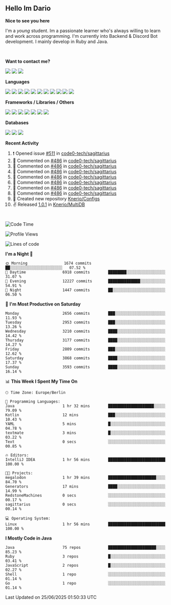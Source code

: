 <h2>Hello Im Dario</h2>

**Nice to see you here**

I'm a *young* student. Im a passionate learner who's always willing to learn and work across
programming. I'm currently into Backend & Discord Bot development. I mainly develop in Ruby and Java.

<br/>

**Want to contact me?**

<a href="https://github.com/knerio"><img src="https://img.shields.io/badge/-Github-blue?style=for-the-badge&logo=github&logoColor=white"/></a> <a href="https://discord.com/users/639416958923702292"><img src="https://img.shields.io/badge/-knerio-blue?style=for-the-badge&logo=discord&logoColor=white"/></a> <a href="https://twitch.tv/dopalos_"><img src="https://img.shields.io/badge/-twitch-blue?style=for-the-badge&logo=twitch&logoColor=white"/></a>

**Languages**

<img src="https://img.shields.io/badge/-Java-blue?style=for-the-badge&logo=java&logoColor=white"/> <img src="https://img.shields.io/badge/-Ruby-blue?style=for-the-badge&logo=Ruby&logoColor=white"/> <img src="https://img.shields.io/badge/-Git-blue?style=for-the-badge&logo=Git&logoColor=white"/> <img src="https://img.shields.io/badge/-HTML-blue?style=for-the-badge&logo=html5&logoColor=white"/> <img src="https://img.shields.io/badge/-CSS-blue?style=for-the-badge&logo=CSS3&logoColor=white"/> <img src="https://img.shields.io/badge/-Javascript-blue?style=for-the-badge&logo=javascript&logoColor=white"/> <img src="https://img.shields.io/badge/-Typescript-blue?style=for-the-badge&logo=TypeScript&logoColor=white"/> <img src="https://img.shields.io/badge/-Kotlin-blue?style=for-the-badge&logo=kotlin&logoColor=white"/> <img src="https://img.shields.io/badge/-SQL-blue?style=for-the-badge&logo=MYSQL&logoColor=white"/> <img src="https://img.shields.io/badge/-Markdown-blue?style=for-the-badge&logo=Markdown&logoColor=white"/> <img src="https://img.shields.io/badge/-JSON-blue?style=for-the-badge&logo=JSON&logoColor=white"/>
<br/>

 **Frameworks / Libraries / Others**

<img src="https://img.shields.io/badge/-Ruby_On_Rails-blue?style=for-the-badge&logo=ruby-on-rails&logoColor=white"/> <img src="https://img.shields.io/badge/-JDA-blue?style=for-the-badge&logo=JDA&logoColor=white"/> <img src="https://img.shields.io/badge/-Bootstrap-blue?style=for-the-badge&logo=Bootstrap&logoColor=white"/> <img src="https://img.shields.io/badge/-Node.JS-blue?style=for-the-badge&logo=node.js&logoColor=white"/> <img src="https://img.shields.io/badge/-React-blue?style=for-the-badge&logo=React&logoColor=white"/> <img src="https://img.shields.io/badge/-Express-blue?style=for-the-badge&logo=Express&logoColor=white"/> <img src="https://img.shields.io/badge/-Next.Js-blue?style=for-the-badge&logo=Next.Js&logoColor=white"/>

**Databases**

<img src="https://img.shields.io/badge/-MongoDB-blue?style=for-the-badge&logo=mongodb&logoColor=white"/> <img src="https://img.shields.io/badge/-MariaDB-blue?style=for-the-badge&logo=MariaDB&logoColor=white"/>
<img src="https://img.shields.io/badge/-PostgreSQL-blue?style=for-the-badge&logo=PostgreSQl&logoColor=white"/>

**Recent Activity**

<!--RECENT_ACTIVITY:start-->
1. ❗️ Opened issue [#511](https://github.com/code0-tech/sagittarius/issues/511) in [code0-tech/sagittarius](https://github.com/code0-tech/sagittarius)<br>
2. 💬 Commented on [#486](https://github.com/code0-tech/sagittarius/pull/486#discussion_r2131767662) in [code0-tech/sagittarius](https://github.com/code0-tech/sagittarius)<br>
3. 💬 Commented on [#486](https://github.com/code0-tech/sagittarius/pull/486#discussion_r2131765767) in [code0-tech/sagittarius](https://github.com/code0-tech/sagittarius)<br>
4. 💬 Commented on [#486](https://github.com/code0-tech/sagittarius/pull/486#discussion_r2131760768) in [code0-tech/sagittarius](https://github.com/code0-tech/sagittarius)<br>
5. 💬 Commented on [#486](https://github.com/code0-tech/sagittarius/pull/486#discussion_r2131758934) in [code0-tech/sagittarius](https://github.com/code0-tech/sagittarius)<br>
6. 💬 Commented on [#486](https://github.com/code0-tech/sagittarius/pull/486#discussion_r2131744500) in [code0-tech/sagittarius](https://github.com/code0-tech/sagittarius)<br>
7. 💬 Commented on [#486](https://github.com/code0-tech/sagittarius/pull/486#discussion_r2131732795) in [code0-tech/sagittarius](https://github.com/code0-tech/sagittarius)<br>
8. 💬 Commented on [#486](https://github.com/code0-tech/sagittarius/pull/486#discussion_r2131730763) in [code0-tech/sagittarius](https://github.com/code0-tech/sagittarius)<br>
9. 📔 Created new repository [Knerio/Configs](https://github.com/Knerio/Configs)<br>
10. ✌️ Released [1.0.1](https://github.com/Knerio/MultiDB/releases/tag/1.0.1) in [Knerio/MultiDB](https://github.com/Knerio/MultiDB)<br>
<!--RECENT_ACTIVITY:end-->
 
#

<!--START_SECTION:waka-->
![Code Time](http://img.shields.io/badge/Code%20Time-1%2C249%20hrs%2015%20mins-blue)

![Profile Views](http://img.shields.io/badge/Profile%20Views-0-blue)

![Lines of code](https://img.shields.io/badge/From%20Hello%20World%20I%27ve%20Written-1.6%20million%20lines%20of%20code-blue)

**I'm a Night 🦉** 

```text
🌞 Morning                1674 commits        ██░░░░░░░░░░░░░░░░░░░░░░░   07.52 % 
🌆 Daytime                6918 commits        ████████░░░░░░░░░░░░░░░░░   31.07 % 
🌃 Evening                12227 commits       ██████████████░░░░░░░░░░░   54.91 % 
🌙 Night                  1447 commits        ██░░░░░░░░░░░░░░░░░░░░░░░   06.50 % 
```
📅 **I'm Most Productive on Saturday** 

```text
Monday                   2656 commits        ███░░░░░░░░░░░░░░░░░░░░░░   11.93 % 
Tuesday                  2953 commits        ███░░░░░░░░░░░░░░░░░░░░░░   13.26 % 
Wednesday                3210 commits        ████░░░░░░░░░░░░░░░░░░░░░   14.42 % 
Thursday                 3177 commits        ████░░░░░░░░░░░░░░░░░░░░░   14.27 % 
Friday                   2809 commits        ███░░░░░░░░░░░░░░░░░░░░░░   12.62 % 
Saturday                 3868 commits        ████░░░░░░░░░░░░░░░░░░░░░   17.37 % 
Sunday                   3593 commits        ████░░░░░░░░░░░░░░░░░░░░░   16.14 % 
```


📊 **This Week I Spent My Time On** 

```text
🕑︎ Time Zone: Europe/Berlin

💬 Programming Languages: 
Java                     1 hr 32 mins        ████████████████████░░░░░   79.09 % 
Kotlin                   12 mins             ███░░░░░░░░░░░░░░░░░░░░░░   10.43 % 
YAML                     5 mins              █░░░░░░░░░░░░░░░░░░░░░░░░   04.78 % 
textmate                 3 mins              █░░░░░░░░░░░░░░░░░░░░░░░░   03.22 % 
Text                     0 secs              ░░░░░░░░░░░░░░░░░░░░░░░░░   00.85 % 

🔥 Editors: 
IntelliJ IDEA            1 hr 56 mins        █████████████████████████   100.00 % 

🐱‍💻 Projects: 
megalodon                1 hr 39 mins        █████████████████████░░░░   84.70 % 
Generators               17 mins             ████░░░░░░░░░░░░░░░░░░░░░   14.99 % 
RedstoneMachines         0 secs              ░░░░░░░░░░░░░░░░░░░░░░░░░   00.17 % 
sagittarius              0 secs              ░░░░░░░░░░░░░░░░░░░░░░░░░   00.14 % 

💻 Operating System: 
Linux                    1 hr 56 mins        █████████████████████████   100.00 % 
```

**I Mostly Code in Java** 

```text
Java                     75 repos            █████████████████████░░░░   85.23 % 
Ruby                     3 repos             █░░░░░░░░░░░░░░░░░░░░░░░░   03.41 % 
JavaScript               2 repos             █░░░░░░░░░░░░░░░░░░░░░░░░   02.27 % 
Shell                    1 repo              ░░░░░░░░░░░░░░░░░░░░░░░░░   01.14 % 
Go                       1 repo              ░░░░░░░░░░░░░░░░░░░░░░░░░   01.14 % 
```




 Last Updated on 25/06/2025 01:50:33 UTC
<!--END_SECTION:waka-->

